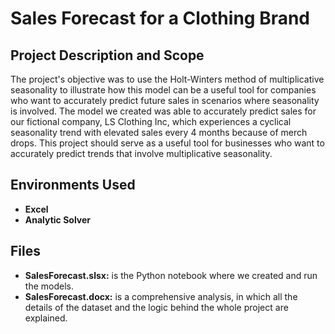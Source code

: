 <h1>Sales Forecast for a Clothing Brand</h1>

<h2>Project Description and Scope</h2>
The project's objective was to use the Holt-Winters method of multiplicative seasonality to illustrate how this model can be a useful tool for companies who want to accurately predict future sales in scenarios where seasonality is involved. The model we created was able to accurately predict sales for our fictional company, LS Clothing Inc, which experiences a cyclical seasonality trend with elevated sales every 4 months because of merch drops. This project should serve as a useful tool for businesses who want to accurately predict trends that involve multiplicative seasonality. 
<br />

<h2>Environments Used </h2>

- <b>Excel</b>
- <b>Analytic Solver</b>

<h2>Files</h2>

- <b>SalesForecast.slsx:</b> is the Python notebook where we created and run the models.
- <b>SalesForecast.docx:</b> is a comprehensive analysis, in which all the details of the dataset and the logic behind the whole project are explained.

  
<!--
 ```diff
- text in red
+ text in green
! text in orange
# text in gray
@@ text in purple (and bold)@@
```
--!>
